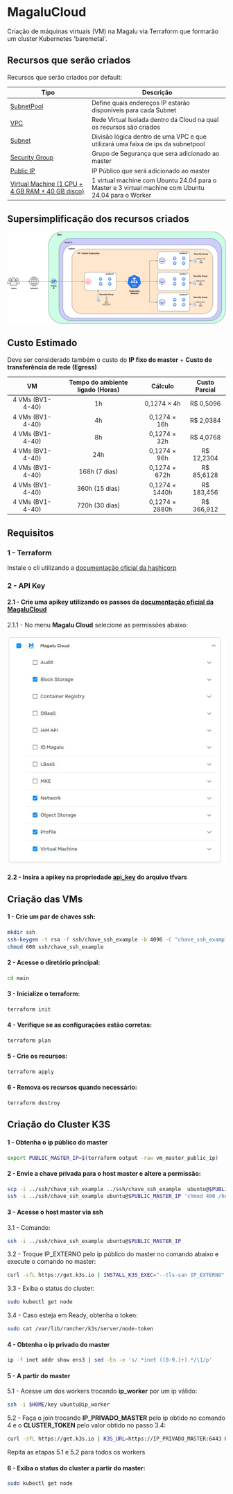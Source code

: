 # MagaluCloud

Criação de máquinas virtuais (VM) na Magalu via Terraform que formarão um cluster Kubernetes 'baremetal'.

## Recursos que serão criados

Recursos que serão criados por default:

| Tipo | Descrição |
| --- | --- |
| [SubnetPool](./main/modules/subnet-pool/main.tf) | Define quais endereços IP estarão disponíveis para cada Subnet |
| [VPC](./main/modules/vpc/main.tf) | Rede Virtual Isolada dentro da Cloud na qual os recursos são criados |
| [Subnet](./main/modules/subnet/main.tf) | Divisão lógica dentro de uma VPC e que utilizará uma faixa de ips da subnetpool |
| [Security Group](./main/modules/security-group/main.tf) | Grupo de Segurança que sera adicionado ao master |
| [Public IP](./main/modules/public_ip/main.tf) | IP Público que será adicionado ao master |
| [Virtual Machine (1 CPU + 4 GB RAM + 40 GB disco)](./main/modules/virtual_machines/main.tf) | 1 virtual machine com Ubuntu 24.04 para o Master e 3 virtual machine com Ubuntu 24.04 para o Worker |

## Supersimplificação dos recursos criados

![Projeto](./doc/img/recursos/mgc_master_workers_light.png)

## Custo Estimado

Deve ser considerado também o custo do **IP fixo do master** + **Custo de transferência de rede (Egress)**

| VM | Tempo do ambiente ligado (Horas) | Cálculo | Custo Parcial |
| :---: | :---: | :---: | :---: |
| 4 VMs (BV1-4-40) | 1h | 0,1274 × 4h | R$ 0,5096 |
| 4 VMs (BV1-4-40) | 4h | 0,1274 × 16h | R$ 2,0384 |
| 4 VMs (BV1-4-40) | 8h | 0,1274 × 32h | R$ 4,0768 |
| 4 VMs (BV1-4-40) | 24h | 0,1274 × 96h | R$ 12,2304 |
| 4 VMs (BV1-4-40) | 168h (7 dias) | 0,1274 × 672h | R$ 85,6128 |
| 4 VMs (BV1-4-40) | 360h (15 dias) | 0,1274 × 1440h | R$ 183,456 |
| 4 VMs (BV1-4-40) | 720h (30 dias) | 0,1274 × 2880h | R$ 366,912 |

## Requisitos

### 1 - Terraform 

Instale o cli utilizando a [documentação oficial da hashicorp](https://developer.hashicorp.com/terraform/install)

### 2 - API Key

#### 2.1 - Crie uma apikey utilizando os passos da [documentação oficial da MagaluCloud](https://docs.magalu.cloud/docs/devops-tools/api-keys/how-to/object-storage/create-api-keys/)

2.1.1 - No menu **Magalu Cloud** selecione as permissões abaixo:

![API Key](./doc/img/api_key/permissoes.jpg)


#### 2.2 - Insira a apikey na propriedade [api_key](./main/terraform.tfvars#L1) do arquivo tfvars

## Criação das VMs

#### 1 - Crie um par de chaves ssh:

```bash
mkdir ssh
ssh-keygen -t rsa -f ssh/chave_ssh_example -b 4096 -C "chave_ssh_example"
chmod 600 ssh/chave_ssh_example
```

#### 2 - Acesse o diretório principal:

```bash
cd main
```

#### 3 - Inicialize o terraform:

```bash
terraform init
```

#### 4 - Verifique se as configurações estão corretas:

```bash
terraform plan
```

#### 5 - Crie os recursos:

```bash
terraform apply
```

#### 6 - Remova os recursos quando necessário:

```bash
terraform destroy
```

## Criação do Cluster K3S

#### 1 - Obtenha o ip público do master

```bash
export PUBLIC_MASTER_IP=$(terraform output -raw vm_master_public_ip)
```

#### 2 - Envie a chave privada para o host master e altere a permissão:

```bash
scp -i ../ssh/chave_ssh_example ../ssh/chave_ssh_example  ubuntu@$PUBLIC_MASTER_IP:~/key
ssh -i ../ssh/chave_ssh_example ubuntu@$PUBLIC_MASTER_IP 'chmod 400 /home/ubuntu/key'
```

#### 3 - Acesse o host master via ssh

3.1 - Comando:

```bash
ssh -i ../ssh/chave_ssh_example ubuntu@$PUBLIC_MASTER_IP
```

3.2 - Troque IP_EXTERNO pelo ip público do master no comando abaixo e execute o comando no master:

```bash
curl -sfL https://get.k3s.io | INSTALL_K3S_EXEC="--tls-san IP_EXTERNO" sh -s -
```

3.3 - Exiba o status do cluster:

```bash
sudo kubectl get node
```

3.4 - Caso esteja em Ready, obtenha o token:

```bash
sudo cat /var/lib/rancher/k3s/server/node-token
```

#### 4 - Obtenha o ip privado do master

```bash
ip -f inet addr show ens3 | sed -En -e 's/.*inet ([0-9.]+).*/\1/p'
```

#### 5 - A partir do master

5.1 - Acesse um dos workers trocando **ip_worker** por um ip válido:

```bash
ssh -i $HOME/key ubuntu@ip_worker
```

5.2 - Faça o join trocando **IP_PRIVADO_MASTER** pelo ip obtido no comando 4 e o **CLUSTER_TOKEN** pelo valor obtido no passo 3.4:

```bash
curl -sfL https://get.k3s.io | K3S_URL=https://IP_PRIVADO_MASTER:6443 K3S_TOKEN=CLUSTER_TOKEN sh -
```

Repita as etapas 5.1 e 5.2 para todos os workers

#### 6 - Exiba o status do cluster a partir do master:

```bash
sudo kubectl get node
```